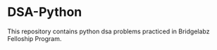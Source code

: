 # DSA-Python
This repository contains python dsa problems practiced in Bridgelabz Felloship Program.
